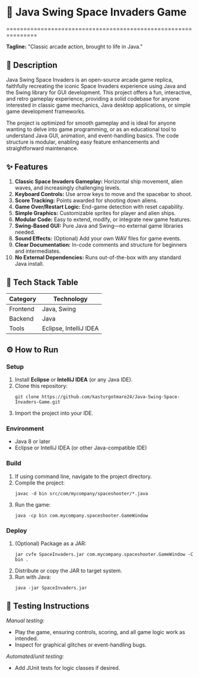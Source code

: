 # 🚀 Java Swing Space Invaders Game
===============================================================

**Tagline:** "Classic arcade action, brought to life in Java."

## 📖 Description

Java Swing Space Invaders is an open-source arcade game replica, faithfully recreating the iconic Space Invaders experience using Java and the Swing library for GUI development. This project offers a fun, interactive, and retro gameplay experience, providing a solid codebase for anyone interested in classic game mechanics, Java desktop applications, or simple game development frameworks.

The project is optimized for smooth gameplay and is ideal for anyone wanting to delve into game programming, or as an educational tool to understand Java GUI, animation, and event-handling basics. The code structure is modular, enabling easy feature enhancements and straightforward maintenance.

## ✨ Features

1. **Classic Space Invaders Gameplay:** Horizontal ship movement, alien waves, and increasingly challenging levels.
2. **Keyboard Controls:** Use arrow keys to move and the spacebar to shoot.
3. **Score Tracking:** Points awarded for shooting down aliens.
4. **Game Over/Restart Logic:** End-game detection with reset capability.
5. **Simple Graphics:** Customizable sprites for player and alien ships.
6. **Modular Code:** Easy to extend, modify, or integrate new game features.
7. **Swing-Based GUI:** Pure Java and Swing—no external game libraries needed.
8. **Sound Effects:** (Optional) Add your own WAV files for game events.
9. **Clear Documentation:** In-code comments and structure for beginners and intermediates.
10. **No External Dependencies:** Runs out-of-the-box with any standard Java install.

## 🧰 Tech Stack Table

| Category | Technology      |
|----------|-----------------|
| Frontend | Java, Swing     |
| Backend  | Java            |
| Tools    | Eclipse, IntelliJ IDEA |

## ⚙️ How to Run

### Setup

1. Install **Eclipse** or **IntelliJ IDEA** (or any Java IDE).
2. Clone this repository:
   ```
   git clone https://github.com/kasturgotmare24/Java-Swing-Space-Invaders-Game.git
   ```
3. Import the project into your IDE.

### Environment

* Java 8 or later
* Eclipse or IntelliJ IDEA (or other Java-compatible IDE)

### Build

1. If using command line, navigate to the project directory.
2. Compile the project:
   ```
   javac -d bin src/com/mycompany/spaceshooter/*.java
   ```
3. Run the game:
   ```
   java -cp bin com.mycompany.spaceshooter.GameWindow
   ```

### Deploy

1. (Optional) Package as a JAR:
   ```
   jar cvfe SpaceInvaders.jar com.mycompany.spaceshooter.GameWindow -C bin .
   ```
2. Distribute or copy the JAR to target system.
3. Run with Java:
   ```
   java -jar SpaceInvaders.jar
   ```

## 🧪 Testing Instructions

*Manual testing:*
- Play the game, ensuring controls, scoring, and all game logic work as intended.
- Inspect for graphical glitches or event-handling bugs.

*Automated/unit testing:*
- Add JUnit tests for logic classes if desired.

